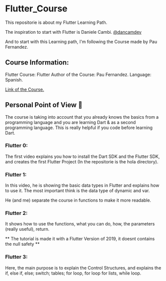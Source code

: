 # Flutter_Course
This repositorie is about my Flutter Learning Path.

The inspiration to start with Flutter is Daniele Cambi.
[@dancamdev](https://www.instagram.com/dancamdev/?hl=es)

And to start with this Learning path, I'm following the Course made by Pau Fernandez.

## Course Information:

Flutter Course: Flutter
Author of the Course: Pau Fernandez.
Language: Spanish.

[Link of the Course.](https://youtube.com/playlist?list=PL-DwF6obA18K9Vb7TP0dd-ISTET9JkMnF)

## Personal Point of View 👀
The course is taking into account that you already knows the basics from a programming language and you are learning Dart &amp; as a second programming language.
This is really helpful if you code before learning Dart.

### Flutter 0:
The first video explains you how to install the Dart SDK and the Flutter SDK, and creates the first Flutter Project (In the repositorie is the hola directory).

### Flutter 1:
In this video, he is showing the basic data types in Flutter and explains how to use it.
The most important think is the data type of dynamic and var.

He (and me) separate the course in functions to make it more readable.

### Flutter 2:
It shows how to use the functions, what you can do, how, the parameters (really useful), return.

** The tutorial is made it with a Flutter Version of 2019, it doesnt contains the null safety **

### Flutter 3:
Here, the main purpose is to explain the Control Structures, and explains the if, else if, else; switch;  tables; for loop, for loop for lists, while loop.